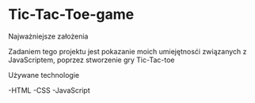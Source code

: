 # Tic-Tac-Toe-game

Najważniejsze założenia

Zadaniem tego projektu jest pokazanie moich umiejętnosći związanych z JavaScriptem, poprzez stworzenie gry Tic-Tac-toe

Używane technologie

-HTML 
-CSS 
-JavaScript 
